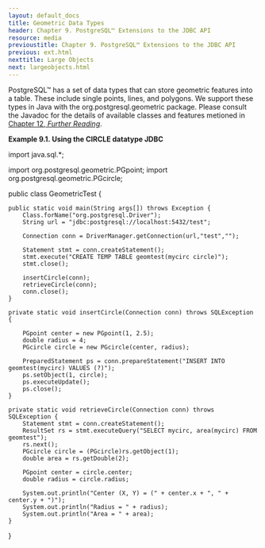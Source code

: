 ```yaml
---
layout: default_docs
title: Geometric Data Types
header: Chapter 9. PostgreSQL™ Extensions to the JDBC API
resource: media
previoustitle: Chapter 9. PostgreSQL™ Extensions to the JDBC API
previous: ext.html
nexttitle: Large Objects
next: largeobjects.html
---
```


PostgreSQL™ has a set of data types that can store geometric features into a
table. These include single points, lines, and polygons.  We support these types
in Java with the org.postgresql.geometric package. Please consult the Javadoc
for the details of available classes and features metioned in [Chapter 12, *Further Reading*](reading.html).

<a name="geometric-circle-example"></a>
**Example 9.1. Using the CIRCLE datatype JDBC**

import java.sql.*;

import org.postgresql.geometric.PGpoint;
import org.postgresql.geometric.PGcircle;

public class GeometricTest {

	public static void main(String args[]) throws Exception {
		Class.forName("org.postgresql.Driver");
		String url = "jdbc:postgresql://localhost:5432/test";

		Connection conn = DriverManager.getConnection(url,"test","");

		Statement stmt = conn.createStatement();
		stmt.execute("CREATE TEMP TABLE geomtest(mycirc circle)");
		stmt.close();

		insertCircle(conn);
		retrieveCircle(conn);
		conn.close();
	}

	private static void insertCircle(Connection conn) throws SQLException {

		PGpoint center = new PGpoint(1, 2.5);
		double radius = 4;
		PGcircle circle = new PGcircle(center, radius);

		PreparedStatement ps = conn.prepareStatement("INSERT INTO geomtest(mycirc) VALUES (?)");
		ps.setObject(1, circle);
		ps.executeUpdate();
		ps.close();
	}
	
	private static void retrieveCircle(Connection conn) throws SQLException {
		Statement stmt = conn.createStatement();
		ResultSet rs = stmt.executeQuery("SELECT mycirc, area(mycirc) FROM geomtest");
		rs.next();
		PGcircle circle = (PGcircle)rs.getObject(1);
		double area = rs.getDouble(2);

		PGpoint center = circle.center;
		double radius = circle.radius;

		System.out.println("Center (X, Y) = (" + center.x + ", " + center.y + ")");
		System.out.println("Radius = " + radius);
		System.out.println("Area = " + area);
	}
}